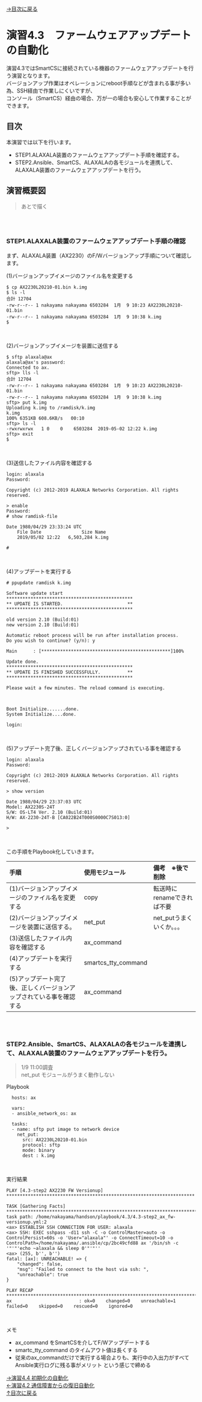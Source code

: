 [→目次に戻る](/README.md)
<br>
# 演習4.3　ファームウェアアップデートの自動化


演習4.3ではSmartCSに接続されている機器のファームウェアアップデートを行う演習となります。  
バージョンアップ作業はオペレーションにreboot手順などが含まれる事が多い為、SSH経由で作業しにくいですが、  
コンソール（SmartCS）経由の場合、万が一の場合も安心して作業することができます。

## 目次
本演習では以下を行います。  
- STEP1.ALAXALA装置のファームウェアアップデート手順を確認する。
- STEP2.Ansible、SmartCS、ALAXALAの各モジュールを連携して、ALAXALA装置のファームウェアアップデートを行う。

## 演習概要図

> あとで描く

<br>
<br>


### STEP1.ALAXALA装置のファームウェアアップデート手順の確認

まず、ALAXALA装置（AX2230）のF/Wバージョンアップ手順について確認します。

(1)バージョンアップイメージのファイル名を変更する
<br>
```
$ cp AX2230L20210-01.bin k.img
$ ls -l
合計 12704
-rw-r--r-- 1 nakayama nakayama 6503284  1月  9 10:23 AX2230L20210-01.bin
-rw-r--r-- 1 nakayama nakayama 6503284  1月  9 10:38 k.img
$ 
```
<br>

(2)バージョンアップイメージを装置に送信する
<br>
```
$ sftp alaxala@ax
alaxala@ax's password: 
Connected to ax.
sftp> lls -l
合計 12704
-rw-r--r-- 1 nakayama nakayama 6503284  1月  9 10:23 AX2230L20210-01.bin
-rw-r--r-- 1 nakayama nakayama 6503284  1月  9 10:38 k.img
sftp> put k.img
Uploading k.img to /ramdisk/k.img
k.img                                                                    100% 6351KB 608.6KB/s   00:10    
sftp> ls -l
-rwxrwxrwx   1 0    0    6503284  2019-05-02 12:22 k.img
sftp> exit
$ 
```
<br>

(3)送信したファイル内容を確認する
<br>
```
login: alaxala
Password:

Copyright (c) 2012-2019 ALAXALA Networks Corporation. All rights reserved.

> enable
Password:
# show ramdisk-file

Date 1980/04/29 23:33:24 UTC
    File Date               Size Name
    2019/05/02 12:22   6,503,284 k.img

#
```
<br>

(4)アップデートを実行する
<br>
```
# ppupdate ramdisk k.img

Software update start
***********************************************
** UPDATE IS STARTED.                        **
***********************************************

old version 2.10 (Build:01)
new version 2.10 (Build:01)

Automatic reboot process will be run after installation process.
Do you wish to continue? (y/n): y

Main      : [************************************************]100%

Update done.
***********************************************
** UPDATE IS FINISHED SUCCESSFULLY.          **
***********************************************

Please wait a few minutes. The reload command is executing.



Boot Initialize.......done.
System Initialize....done.

login:
```
<br>

(5)アップデート完了後、正しくバージョンアップされている事を確認する
<br>
```
login: alaxala
Password:

Copyright (c) 2012-2019 ALAXALA Networks Corporation. All rights reserved.

> show version

Date 1980/04/29 23:37:03 UTC
Model: AX2230S-24T
S/W: OS-LT4 Ver. 2.10 (Build:01)
H/W: AX-2230-24T-B [CA022B24T000S0000C7S013:0]

>
```
<br>

この手順をPlaybook化していきます。  

|手順|使用モジュール|備考　※後で削除 |
|:---|:---|:---|
|(1)バージョンアップイメージのファイル名を変更する |copy |転送時にrenameできれば不要 |
|(2)バージョンアップイメージを装置に送信する。 |net_put |net_putうまくいくか。。。 |
|(3)送信したファイル内容を確認する |ax_command | |
|(4)アップデートを実行する |smartcs_tty_command | |
|(5)アップデート完了後、正しくバージョンアップされている事を確認する |ax_command | |


<br>
<br>

### STEP2.Ansible、SmartCS、ALAXALAの各モジュールを連携して、ALAXALA装置のファームウェアアップデートを行う。

> 1/9 11:00調査  
> net_put モジュールがうまく動作しない  

Playbook
<br>
```
  hosts: ax

  vars:
  - ansible_network_os: ax

  tasks:
  - name: sftp put image to network device
    net_put:
      src: AX2230L20210-01.bin
      protocol: sftp
      mode: binary
      dest : k.img                        
```
<br>

実行結果
<br>
```
PLAY [4.3-step2 AX2230 FW Versionup] **********************************************************************

TASK [Gathering Facts] ************************************************************************************
task path: /home/nakayama/handson/playbook/4.3/4.3-step2_ax_fw-versionup.yml:2
<ax> ESTABLISH SSH CONNECTION FOR USER: alaxala
<ax> SSH: EXEC sshpass -d11 ssh -C -o ControlMaster=auto -o ControlPersist=60s -o 'User="alaxala"' -o ConnectTimeout=10 -o ControlPath=/home/nakayama/.ansible/cp/2bc49cfd88 ax '/bin/sh -c '"'"'echo ~alaxala && sleep 0'"'"''
<ax> (255, b'', b'')
fatal: [ax]: UNREACHABLE! => {
    "changed": false,
    "msg": "Failed to connect to the host via ssh: ",
    "unreachable": true
}

PLAY RECAP ************************************************************************************************
ax                         : ok=0    changed=0    unreachable=1    failed=0    skipped=0    rescued=0    ignored=0   
```
<br>


メモ  
- ax_command をSmartCSを介してF/Wアップデートする  
- smartc_tty_command のタイムアウト値は長くする  
- 従来のax_commandだけで実行する場合よりも、実行中の入出力がすべてAnsible実行ログに残る事がメリット という感じで締める  


[→演習4.4 初期化の自動化](/4.4-automation_of_initialization.md)  
[←演習4.2 通信障害からの復旧自動化](/4.2-automation_of_recovery_from_network_communication_failures.md)  
[↑目次に戻る](/README.md)

